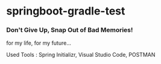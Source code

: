 # springboot-gradle-test
<h3>Don't Give Up, Snap Out of Bad Memories!</h3>
<p>for my life, for my future...</p>
<p>Used Tools : Spring Initializr, Visual Studio Code, POSTMAN</p>
